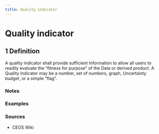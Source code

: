 ```yaml
---
title: Quality indicator
---
```


# Quality indicator

## 1 Definition

A quality indicator shall provide sufficient Information to allow all users to readily evaluate 
the “fitness for purpose” of the Data or derived product. A Quality Indicator may be a number, 
set of numbers, graph, Uncertainty budget, or a simple “flag”. 

### Notes 

### Examples 

### Sources
- CEOS Wiki 
